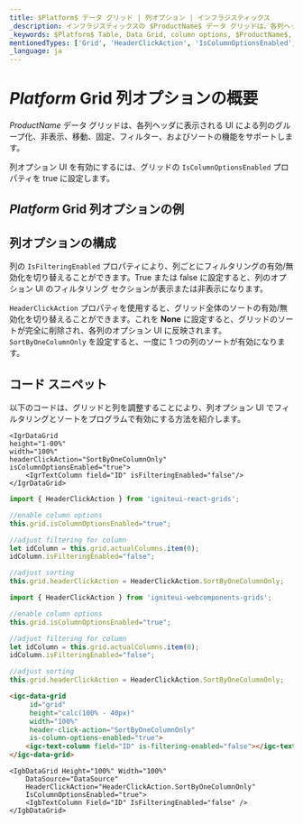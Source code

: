 ```yaml
---
title: $Platform$ データ グリッド | 列オプション | インフラジスティックス
_description: インフラジスティックスの $ProductName$ データ グリッドは、各列ヘッダーのドロップダウン UI を介して列のピン固定、移動、フィルター、およびソートの機能をサポートします。$ProductName$ テーブルの列オプションを是非お試しください!
_keywords: $Platform$ Table, Data Grid, column options, $ProductName$, Infragistics, $Platform$ テーブル, データ グリッド, 列オプション, インフラジスティックス
mentionedTypes: ['Grid', 'HeaderClickAction', 'IsColumnOptionsEnabled', 'IsFilteringEnabled', 'Column']
_language: ja
---
```


# $Platform$ Grid 列オプションの概要

$ProductName$ データ グリッドは、各列ヘッダに表示される UI による列のグループ化、非表示、移動、固定、フィルター、およびソートの機能をサポートします。

列オプション UI を有効にするには、グリッドの `IsColumnOptionsEnabled` プロパティを true に設定します。

## $Platform$ Grid 列オプションの例


<code-view style="height: 600px"
           data-demos-base-url="{environment:dvDemosBaseUrl}"
           iframe-src="{environment:dvDemosBaseUrl}/grids/data-grid-column-options"
           alt="$Platform$ Grid 列オプションの例"
           github-src="grids/data-grid/column-options">
</code-view>

<div class="divider--half"></div>

## 列オプションの構成

列の `IsFilteringEnabled` プロパティにより、列ごとにフィルタリングの有効/無効化を切り替えることができます。True または false に設定すると、列のオプション UI のフィルタリング セクションが表示または非表示になります。

`HeaderClickAction` プロパティを使用すると、グリッド全体のソートの有効/無効化を切り替えることができます。これを **None** に設定すると、グリッドのソートが完全に削除され、各列のオプション UI に反映されます。`SortByOneColumnOnly` を設定すると、一度に 1 つの列のソートが有効になります。

## コード スニペット

以下のコードは、グリッドと列を調整することにより、列オプション UI でフィルタリングとソートをプログラムで有効にする方法を紹介します。

```tsx
<IgrDataGrid
height="1-00%"
width="100%"
headerClickAction="SortByOneColumnOnly"
isColumnOptionsEnabled="true">
    <IgrTextColumn field="ID" isFilteringEnabled="false"/>
</IgrDataGrid>
```

<!--React-->
```ts
import { HeaderClickAction } from 'igniteui-react-grids';

//enable column options
this.grid.isColumnOptionsEnabled="true";

//adjust filtering for column
let idColumn = this.grid.actualColumns.item(0);
idColumn.isFilteringEnabled="false";

//adjust sorting
this.grid.headerClickAction = HeaderClickAction.SortByOneColumnOnly;
```

<!--WebComponents-->
```ts
import { HeaderClickAction } from 'igniteui-webcomponents-grids';

//enable column options
this.grid.isColumnOptionsEnabled="true";

//adjust filtering for column
let idColumn = this.grid.actualColumns.item(0);
idColumn.isFilteringEnabled="false";

//adjust sorting
this.grid.headerClickAction = HeaderClickAction.SortByOneColumnOnly;
```

```html
<igc-data-grid
     id="grid"
     height="calc(100% - 40px)"
     width="100%"
     header-click-action="SortByOneColumnOnly"
     is-column-options-enabled="true">
    <igc-text-column field="ID" is-filtering-enabled="false"></igc-text-column>
</igc-data-grid>
```

```razor
<IgbDataGrid Height="100%" Width="100%"
    DataSource="DataSource"
    HeaderClickAction="HeaderClickAction.SortByOneColumnOnly"
    IsColumnOptionsEnabled="true">
    <IgbTextColumn Field="ID" IsFilteringEnabled="false" />
</IgbDataGrid>
```
